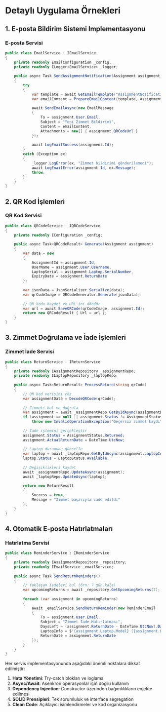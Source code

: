 # Detaylı Uygulama Örnekleri

## 1. E-posta Bildirim Sistemi Implementasyonu

### E-posta Servisi
```csharp
public class EmailService : IEmailService
{
    private readonly EmailConfiguration _config;
    private readonly ILogger<EmailService> _logger;
    
    public async Task SendAssignmentNotification(Assignment assignment)
    {
        try
        {
            var template = await GetEmailTemplate("AssignmentNotification");
            var emailContent = PrepareEmailContent(template, assignment);
            
            await SendEmailAsync(new EmailMessage
            {
                To = assignment.User.Email,
                Subject = "Yeni Zimmet Bildirimi",
                Content = emailContent,
                Attachments = new[] { assignment.QRCodeUrl }
            });
            
            await LogEmailSuccess(assignment.Id);
        }
        catch (Exception ex)
        {
            _logger.LogError(ex, "Zimmet bildirimi gönderilemedi");
            await LogEmailError(assignment.Id, ex.Message);
            throw;
        }
    }
}
```

## 2. QR Kod İşlemleri

### QR Kod Servisi
```csharp
public class QRCodeService : IQRCodeService
{
    private readonly IConfiguration _config;
    
    public async Task<QRCodeResult> Generate(Assignment assignment)
    {
        var data = new
        {
            AssignmentId = assignment.Id,
            UserName = assignment.User.Username,
            LaptopSerial = assignment.Laptop.SerialNumber,
            ExpiryDate = assignment.ReturnDate
        };
        
        var jsonData = JsonSerializer.Serialize(data);
        var qrCodeImage = QRCodeGenerator.Generate(jsonData);
        
        // QR kodu kaydet ve URL'ini döndür
        var url = await SaveQRCode(qrCodeImage, assignment.Id);
        return new QRCodeResult { Url = url };
    }
}
```

## 3. Zimmet Doğrulama ve İade İşlemleri

### Zimmet İade Servisi
```csharp
public class ReturnService : IReturnService
{
    private readonly IAssignmentRepository _assignmentRepo;
    private readonly ILaptopRepository _laptopRepo;
    
    public async Task<ReturnResult> ProcessReturn(string qrCode)
    {
        // QR kod verisini çöz
        var assignmentData = DecodeQRCode(qrCode);
        
        // Zimmeti bul ve doğrula
        var assignment = await _assignmentRepo.GetByIdAsync(assignmentData.AssignmentId);
        if (assignment == null || assignment.Status != AssignmentStatus.Active)
            throw new InvalidOperationException("Geçersiz zimmet kaydı");
            
        // İade işlemini gerçekleştir
        assignment.Status = AssignmentStatus.Returned;
        assignment.ActualReturnDate = DateTime.UtcNow;
        
        // Laptop durumunu güncelle
        var laptop = await _laptopRepo.GetByIdAsync(assignment.LaptopId);
        laptop.Status = LaptopStatus.Available;
        
        // Değişiklikleri kaydet
        await _assignmentRepo.UpdateAsync(assignment);
        await _laptopRepo.UpdateAsync(laptop);
        
        return new ReturnResult
        {
            Success = true,
            Message = "Zimmet başarıyla iade edildi"
        };
    }
}
```

## 4. Otomatik E-posta Hatırlatmaları

### Hatırlatma Servisi
```csharp
public class ReminderService : IReminderService
{
    private readonly IAssignmentRepository _repository;
    private readonly IEmailService _emailService;
    
    public async Task SendReturnReminders()
    {
        // Yaklaşan iadeleri bul (örn: 7 gün kala)
        var upcomingReturns = await _repository.GetUpcomingReturns(7);
        
        foreach (var assignment in upcomingReturns)
        {
            await _emailService.SendReturnReminder(new ReminderEmail
            {
                To = assignment.User.Email,
                Subject = "Zimmet İade Hatırlatması",
                DaysLeft = (assignment.ReturnDate - DateTime.UtcNow).Days,
                LaptopInfo = $"{assignment.Laptop.Model} ({assignment.Laptop.SerialNumber})",
                ReturnDate = assignment.ReturnDate
            });
        }
    }
}
```

Her servis implementasyonunda aşağıdaki önemli noktalara dikkat edilmiştir:

1. **Hata Yönetimi**: Try-catch blokları ve loglama
2. **Async/Await**: Asenkron operasyonlar için doğru kullanım
3. **Dependency Injection**: Constructor üzerinden bağımlılıkların enjekte edilmesi
4. **SOLID Prensipleri**: Tek sorumluluk ve interface segregation
5. **Clean Code**: Açıklayıcı isimlendirmeler ve kod organizasyonu
